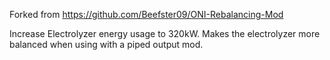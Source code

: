 Forked from https://github.com/Beefster09/ONI-Rebalancing-Mod

Increase Electrolyzer energy usage to 320kW. Makes the electrolyzer more balanced when using with a piped output mod.
